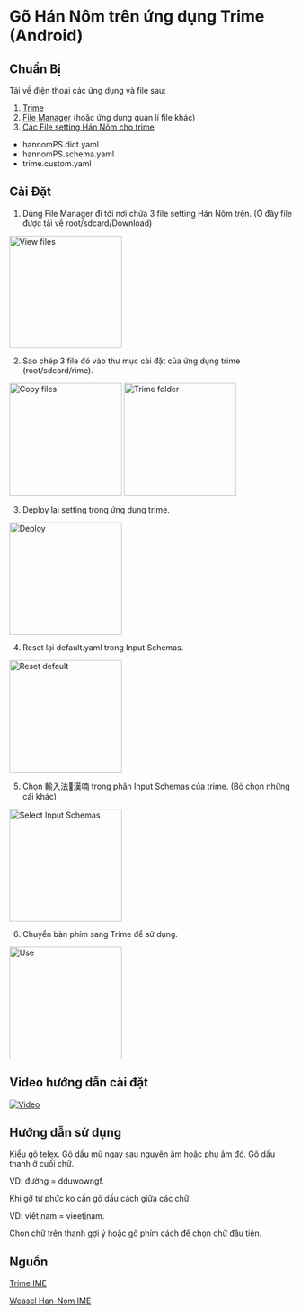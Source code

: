 # Gõ Hán Nôm trên ứng dụng Trime (Android)
## Chuẩn Bị
Tải về điện thoại các ứng dụng và file sau:
1. [Trime](https://play.google.com/store/apps/details?id=com.osfans.trime)
2. [File Manager](https://play.google.com/store/apps/details?id=com.asus.filemanager) (hoặc ứng dụng quản lí file khác)
3. [Các File setting Hán Nôm cho trime](https://drive.google.com/drive/folders/11v5_olReuxc3AnJbOR2eKqHkgar-s3OS?usp=sharing)
- hannomPS.dict.yaml
- hannomPS.schema.yaml
- trime.custom.yaml
## Cài Đặt
1. Dùng File Manager đi tới nơi chứa 3 file setting Hán Nôm trên. (Ở đây file được tải về root/sdcard/Download) 

<img alt='View files' src='https://user-images.githubusercontent.com/12897718/138460196-0c2ed22c-e1c7-4e35-8157-7157df748937.JPEG' width='200px'/>

2. Sao chép 3 file đó vào thư mục cài đặt của ứng dụng trime (root/sdcard/rime).

<img alt='Copy files' src='https://user-images.githubusercontent.com/12897718/138460742-b52c940b-3825-4e90-a9ad-fb90106658b4.JPEG' width='200px'/> <img alt='Trime folder' src='https://user-images.githubusercontent.com/12897718/138461206-c08b83fd-7cc1-4244-8006-f953437020a3.JPEG' width='200px'/>

3. Deploy lại setting trong ứng dụng trime.

<img alt='Deploy' src='https://user-images.githubusercontent.com/12897718/138462585-390ea0aa-6979-4ce8-971e-65130a052a6b.JPEG' width='200px'/>

4. Reset lại default.yaml trong Input Schemas.

<img alt='Reset default' src='https://user-images.githubusercontent.com/12897718/138463838-5f34fd60-243f-4693-9dda-bae56869085e.JPEG' width='200px'/>

5. Chọn 輸入法𡨸漢喃 trong phần Input Schemas của trime. (Bỏ chọn những cái khác)

<img alt='Select Input Schemas ' src='https://user-images.githubusercontent.com/12897718/138462762-5810eb28-0bcc-42d9-a527-b1769ad5511a.JPEG' width='200px'/>

6. Chuyển bàn phím sang Trime để sử dụng.

<img alt='Use' src='https://user-images.githubusercontent.com/12897718/138462923-4fe51cf5-36ff-46a9-93ae-aeae5ce1e91a.JPEG' width='200px'/>

## Video hướng dẫn cài đặt
[![Video](https://img.youtube.com/vi/5vj3uvgKwTg/0.jpg)](https://www.youtube.com/watch?v=5vj3uvgKwTg)

## Hướng dẫn sử dụng

Kiểu gõ telex. Gõ dấu mũ ngay sau nguyên âm hoặc phụ âm đó. Gõ dấu thanh ở cuối chữ.

VD: đường = dduwowngf.

Khi gỡ từ phức ko cần gõ dấu cách giữa các chữ

VD: việt nam = vieetjnam.

Chọn chữ trên thanh gợi ý hoặc gõ phím cách để chọn chữ đầu tiên.

## Nguồn
[Trime IME](https://github.com/osfans/trime)

[Weasel Han-Nom IME](http://www.hannom-rcv.org/wi/index.php?title=%E6%A8%99%E6%BA%96%E5%8C%96:IME/en&mobileaction=toggle_view_desktop)
